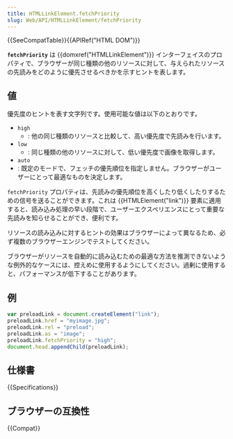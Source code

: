 ```yaml
---
title: HTMLLinkElement.fetchPriority
slug: Web/API/HTMLLinkElement/fetchPriority
---
```


{{SeeCompatTable}}{{APIRef("HTML DOM")}}

**`fetchPriority`** は {{domxref("HTMLLinkElement")}} インターフェイスのプロパティで、ブラウザーが同じ種類の他のリソースに対して、与えられたリソースの先読みをどのように優先させるべきかを示すヒントを表します。

## 値

優先度のヒントを表す文字列です。使用可能な値は以下のとおりです。

- `high`
  - : 他の同じ種類のリソースと比較して、高い優先度で先読みを行います。
- `low`
  - : 同じ種類の他のリソースに対して、低い優先度で画像を取得します。
- `auto`
 - : 既定のモードで、フェッチの優先順位を指定しません。ブラウザーがユーザーにとって最適なものを決定します。

`fetchPriority` プロパティは、先読みの優先順位を高くしたり低くしたりするための信号を送ることができます。これは {{HTMLElement("link")}} 要素に適用すると、読み込み処理の早い段階で、ユーザーエクスペリエンスにとって重要な先読みを知らせることができ、便利です。

リソースの読み込みに対するヒントの効果はブラウザーによって異なるため、必ず複数のブラウザーエンジンでテストしてください。

ブラウザーがリソースを自動的に読み込むための最適な方法を推測できないような例外的なケースには、控えめに使用するようにしてください。過剰に使用すると、パフォーマンスが低下することがあります。

## 例

```js
var preloadLink = document.createElement("link");
preloadLink.href = "myimage.jpg";
preloadLink.rel = "preload";
preloadLink.as = "image";
preloadLink.fetchPriority = "high";
document.head.appendChild(preloadLink);
```

## 仕様書

{{Specifications}}

## ブラウザーの互換性

{{Compat}}
